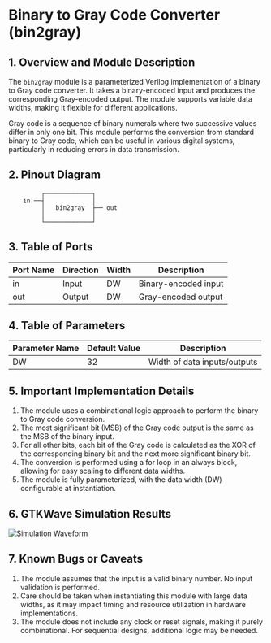 # Binary to Gray Code Converter (bin2gray)

## 1. Overview and Module Description

The `bin2gray` module is a parameterized Verilog implementation of a binary to Gray code converter. It takes a binary-encoded input and produces the corresponding Gray-encoded output. The module supports variable data widths, making it flexible for different applications.

Gray code is a sequence of binary numerals where two successive values differ in only one bit. This module performs the conversion from standard binary to Gray code, which can be useful in various digital systems, particularly in reducing errors in data transmission.

## 2. Pinout Diagram

```
         ┌─────────────┐
    in ──┤             │
         │   bin2gray  ├── out
         │             │
         └─────────────┘
```

## 3. Table of Ports

| Port Name | Direction | Width  | Description                 |
|-----------|-----------|--------|-----------------------------|
| in        | Input     | DW     | Binary-encoded input        |
| out       | Output    | DW     | Gray-encoded output         |

## 4. Table of Parameters

| Parameter Name | Default Value | Description                  |
|----------------|---------------|------------------------------|
| DW             | 32            | Width of data inputs/outputs |

## 5. Important Implementation Details

1. The module uses a combinational logic approach to perform the binary to Gray code conversion.
2. The most significant bit (MSB) of the Gray code output is the same as the MSB of the binary input.
3. For all other bits, each bit of the Gray code is calculated as the XOR of the corresponding binary bit and the next more significant binary bit.
4. The conversion is performed using a for loop in an always block, allowing for easy scaling to different data widths.
5. The module is fully parameterized, with the data width (DW) configurable at instantiation.

## 6. GTKWave Simulation Results

![Simulation Waveform](https://i.ibb.co/nLFP2NV/Screenshot-2024-08-17-at-5-20-59-AM.png)

## 7. Known Bugs or Caveats

1. The module assumes that the input is a valid binary number. No input validation is performed.
2. Care should be taken when instantiating this module with large data widths, as it may impact timing and resource utilization in hardware implementations.
3. The module does not include any clock or reset signals, making it purely combinational. For sequential designs, additional logic may be needed.